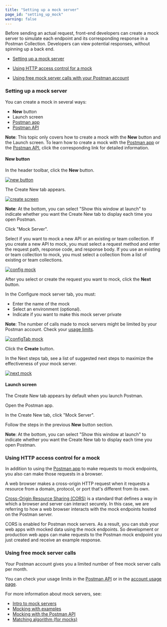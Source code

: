 ```yaml
---
title: "Setting up a mock server"
page_id: "setting_up_mock"
warning: false
---
```


Before sending an actual request, front-end developers can create a mock server to simulate each endpoint and its corresponding response in a Postman Collection. Developers can view potential responses, without spinning up a back end.

* [Setting up a mock server](#setting-up-a-mock-server)

* [Using HTTP access control for a mock](#using-http-access-control-for-a-mock)

* [Using free mock server calls with your Postman account](#using-free-mock-server-calls)



### Setting up a mock server 

You can create a mock in several ways:

* **New** button
* Launch screen
* [Postman app](/docs/v6/postman/mock_servers/mocking_with_examples)
* [Postman API](/docs/v6/postman/mock_servers/mock_with_api)
 

**Note**: This topic only covers how to create a mock with the **New** button and the Launch screen. To learn how to create a mock with the [Postman app](/docs/v6/postman/mock_servers/mocking_with_examples) or the [Postman API](/docs/v6/postman/mock_servers/mock_with_api), click the corresponding link for detailed information.

#### New button

In the header toolbar, click the **New** button.

[![new button](https://s3.amazonaws.com/postman-static-getpostman-com/postman-docs/Header_Toolbar_New.png)](https://s3.amazonaws.com/postman-static-getpostman-com/postman-docs/Header_Toolbar_New.png)

The Create New tab appears.

[![create screen](https://s3.amazonaws.com/postman-static-getpostman-com/postman-docs/Create_New_Tab_Updated.png)](https://s3.amazonaws.com/postman-static-getpostman-com/postman-docs/Create_New_Tab_Updated.png)

**Note**: At the bottom, you can select "Show this window at launch" to indicate whether you want the Create New tab to display each time you open Postman.

Click "Mock Server".

Select if you want to mock a new API or an existing or team collection. If you create a new API to mock, you must select a request method and enter the request path, response code, and response body. If you use an existing or team collection to mock, you must select a collection from a list of existing or team collections. 

[![config mock](https://s3.amazonaws.com/postman-static-getpostman-com/postman-docs/Create_New_Tab_Updated2.png)](https://s3.amazonaws.com/postman-static-getpostman-com/postman-docs/Create_New_Tab_Updated2.png) 

After you select or create the request you want to mock, click the **Next** button.
  
In the Configure mock server tab, you must:
  
* Enter the name of the mock
* Select an environment (optional).
* Indicate if you want to make this mock server private

**Note**: The number of calls made to mock servers might be limited by your Postman account. Check your [usage limits]({{site.pm.gs}}/dashboard/usage).
     
 [![configTab mock](https://s3.amazonaws.com/postman-static-getpostman-com/postman-docs/WS-mock-configureTab-p2.png)](https://s3.amazonaws.com/postman-static-getpostman-com/postman-docs/WS-mock-configureTab-p2.png) 
     
Click the **Create** button.

In the Next steps tab, see a list of suggested next steps to maximize the effectiveness of your mock server.

 [![next mock](https://s3.amazonaws.com/postman-static-getpostman-com/postman-docs/WS-next-steps.png)](https://s3.amazonaws.com/postman-static-getpostman-com/postman-docs/WS-next-steps.png)  
   
#### Launch screen

The Create New tab appears by default when you launch Postman. 

Open the Postman app.

In the Create New tab, click "Mock Server".

Follow the steps in the previous **New** button section. 

**Note**: At the bottom, you can select "Show this window at launch" to indicate whether you want the Create New tab to display each time you open Postman.


### Using HTTP access control for a mock

In addition to using the [Postman app](/docs/v6/postman/mock_servers/mocking_with_examples) to make requests to mock endpoints, you also can make those requests in a browser.

A web browser makes a cross-origin HTTP request when it requests a resource from a domain, protocol, or port that's different from its own.  

[Cross-Origin Resource Sharing (CORS)](https://developer.mozilla.org/en-US/docs/Web/HTTP/Access_control_CORS) is a standard that defines a way in which a browser and server can interact securely. In this case, we are referring to how a web browser interacts with the mock endpoints hosted on the Postman server.

CORS is enabled for Postman mock servers. As a result, you can stub your web apps with mocked data using the mock endpoints. So development or production web apps can make requests to the Postman mock endpoint you just created and receive an example response.

### Using free mock server calls 

Your Postman account gives you a limited number of free mock server calls per month. 

You can check your usage limits in the [Postman API](https://docs.api.getpostman.com) or in the [account usage page](https://go.pstmn.io/postman-account-limits).

For more information about mock servers, see:

* [Intro to mock servers](/docs/v6/postman/mock_servers/intro_to_mock_servers)
* [Mocking with examples](/docs/v6/postman/mock_servers/mocking_with_examples)
* [Mocking with the Postman API](/docs/v6/postman/mock_servers/mock_with_api)
* [Matching algorithm (for mocks)](/docs/v6/postman/mock_servers/matching_algorithm)
